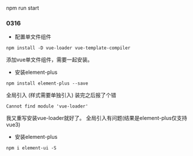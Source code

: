 npm run start

### 0316   

- 配置单文件组件
```
npm install -D vue-loader vue-template-compiler
```
添加vue单文件组件，需要一起安装。

- 安装element-plus  
```
npm install element-plus --save
```
全局引入 (样式需要单独引入)
装完之后报了个错
```
Cannot find module 'vue-loader'
```
我又重写安装vue-loader就好了。
全局引入有问题(结果是element-plus仅支持vue3)
- 安装element-plus  
```
npm i element-ui -S
```
